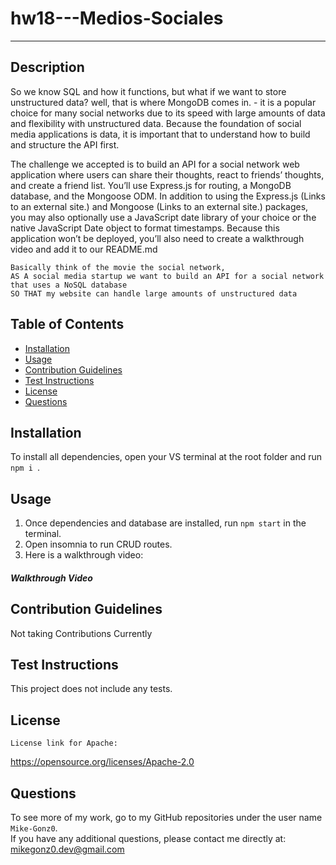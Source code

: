 # hw18---Medios-Sociales
_________________________

  ## Description
So we know SQL and how it functions, but what if we want to store unstructured data?
well, that is where MongoDB comes in. - it is a popular choice for many social networks due to its speed with large amounts of data and flexibility with unstructured data. Because the foundation of social media applications is data, it is important that to understand how to build and structure the API first.

The challenge we accepted is to build an API for a social network web application where users can share their thoughts, react to friends’ thoughts, and create a friend list. You’ll use Express.js for routing, a MongoDB database, and the Mongoose ODM. In addition to using the Express.js (Links to an external site.) and Mongoose (Links to an external site.) packages, you may also optionally use a JavaScript date library of your choice or the native JavaScript Date object to format timestamps.
Because this application won’t be deployed, you’ll also need to create a walkthrough video and add it to our README.md

```
Basically think of the movie the social network, 
AS A social media startup we want to build an API for a social network that uses a NoSQL database
SO THAT my website can handle large amounts of unstructured data
```

  ## Table of Contents

  - [Installation](#installation)
  - [Usage](#usage)
  - [Contribution Guidelines](#guidelines)
  - [Test Instructions](#test)
  - [License](#license)
  - [Questions](#questions)

  ## Installation

  To install all dependencies, open your VS terminal at the root folder and run ```npm i ```. 

  ## Usage

  1. Once dependencies and database are installed, run ```npm start``` in the terminal. 
  2. Open insomnia to run CRUD routes. 
  3. Here is a walkthrough video:
  
  ##### Walkthrough Video



  ## Contribution Guidelines

Not taking Contributions Currently

  ## Test Instructions

  This project does not include any tests.

  ## License

    License link for Apache:
  https://opensource.org/licenses/Apache-2.0
  
  ## Questions
 To see more of my work, go to my GitHub repositories under the user name ```Mike-Gonz0```.
  <br>
  If you have any additional questions, please contact me directly at:  mikegonz0.dev@gmail.com
  
